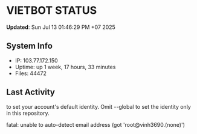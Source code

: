 # VIETBOT STATUS
**Updated**: Sun Jul 13 01:46:29 PM +07 2025

## System Info
- IP: 103.77.172.150
- Uptime: up 1 week, 17 hours, 33 minutes
- Files: 44472

## Last Activity

to set your account's default identity.
Omit --global to set the identity only in this repository.

fatal: unable to auto-detect email address (got 'root@vinh3690.(none)')
